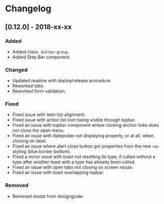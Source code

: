 # Changelog

## [0.12.0] - 2018-xx-xx

### Added

- Added class `.button-group`.
- Added Step Bar component.

### Changed

- Updated readme with deploy/release procedure.
- Reworked tabs.
- Reworked form validation.

### Fixed

- Fixed issue with item-list alignment.
- Fixed issue with action list icon being visible through topbar.
- Fixed an issue with topbar component where clicking anchor links does not close the open menu.
- Fixed an issue with datepicker not displaying properly, or at all, when clicking on label.
- Fixed an issue where alert close button got properties from the new `<a>` styling (blue border bottom).
- Fixed a minor issue with toast not resetting its type, if called without a type after another toast with a type has already been called.
- Fixed an issue with open tabs not closing on screen resize.
- Fixed an issue with toast overlapping topbar.

### Removed

- Removed modal from designguide.
